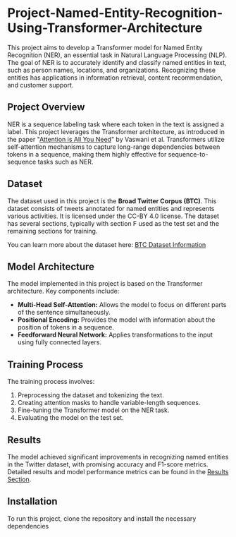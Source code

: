 # Project-Named-Entity-Recognition-Using-Transformer-Architecture

This project aims to develop a Transformer model for Named Entity Recognition (NER), an essential task in Natural Language Processing (NLP). The goal of NER is to accurately identify and classify named entities in text, such as person names, locations, and organizations. Recognizing these entities has applications in information retrieval, content recommendation, and customer support.

## Project Overview

NER is a sequence labeling task where each token in the text is assigned a label. This project leverages the Transformer architecture, as introduced in the paper "[Attention is All You Need](https://arxiv.org/abs/1706.03762)" by Vaswani et al. Transformers utilize self-attention mechanisms to capture long-range dependencies between tokens in a sequence, making them highly effective for sequence-to-sequence tasks such as NER.

## Dataset

The dataset used in this project is the **Broad Twitter Corpus (BTC)**. This dataset consists of tweets annotated for named entities and represents various activities. It is licensed under the CC-BY 4.0 license. The dataset has several sections, typically with section F used as the test set and the remaining sections for training.

You can learn more about the dataset here: [BTC Dataset Information](https://example-link-to-dataset.com)

## Model Architecture

The model implemented in this project is based on the Transformer architecture. Key components include:

- **Multi-Head Self-Attention:** Allows the model to focus on different parts of the sentence simultaneously.
- **Positional Encoding:** Provides the model with information about the position of tokens in a sequence.
- **Feedforward Neural Network:** Applies transformations to the input using fully connected layers.

## Training Process

The training process involves:

1. Preprocessing the dataset and tokenizing the text.
2. Creating attention masks to handle variable-length sequences.
3. Fine-tuning the Transformer model on the NER task.
4. Evaluating the model on the test set.

## Results

The model achieved significant improvements in recognizing named entities in the Twitter dataset, with promising accuracy and F1-score metrics. Detailed results and model performance metrics can be found in the [Results Section](#results-section).

## Installation

To run this project, clone the repository and install the necessary dependencies



